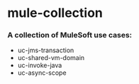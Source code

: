 # mule-collection

### A collection of MuleSoft use cases:
- uc-jms-transaction
- uc-shared-vm-domain
- uc-invoke-java
- uc-async-scope

